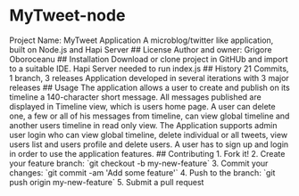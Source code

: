 # MyTweet-node
<snippet>
  <content>
  	Project Name: MyTweet Application
A microblog/twitter like application, built on Node.js and Hapi Server
## License
Author and owner: Grigore Oboroceanu
## Installation
Download or clone project in GitHUb and import to a suitable IDE. Hapi Server needed to run index.js
## History
21 Commits, 1  branch, 3 releases
Application developed in several iterations with 3 major releases
## Usage
The application allows a user to create and publish on its timeline a 140-character short message. All messages published are displayed in Timeline view, which is users home page. A user can delete one, a few or all of his messages from timeline, can view global timeline and another users timeline in read only view. The Application supports admin user login who can view global timeline, delete individual or all tweets, view users list and users profile and delete users. A user has to sign up and login in order to use the application features. 
## Contributing
1. Fork it!
2. Create your feature branch: `git checkout -b my-new-feature`
3. Commit your changes: `git commit -am 'Add some feature'`
4. Push to the branch: `git push origin my-new-feature`
5. Submit a pull request
</content>
</snippet>

